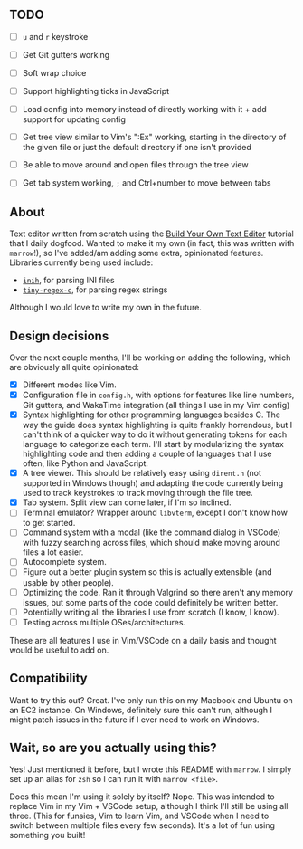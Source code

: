 ## TODO

- [ ] `u` and `r` keystroke

- [ ] Get Git gutters working

- [ ] Soft wrap choice

- [ ] Support highlighting ticks in JavaScript

- [ ] Load config into memory instead of directly working with it + add support for updating config

- [ ] Get tree view similar to Vim's ":Ex" working, starting in the directory of the given file or just the default directory if one isn't provided
- [ ] Be able to move around and open files through the tree view

- [ ] Get tab system working, `;` and Ctrl+number to move between tabs

## About

Text editor written from scratch using the [Build Your Own Text Editor](https://viewsourcecode.org/snaptoken/kilo/) tutorial that I daily dogfood. Wanted to make it my own (in fact, this was written with `marrow`!), so I've added/am adding some extra, opinionated features. Libraries currently being used include:

* [`inih`](https://github.com/benhoyt/inih), for parsing INI files
* [`tiny-regex-c`](https://github.com/kokke/tiny-regex-c), for parsing regex strings

Although I would love to write my own in the future.

## Design decisions

Over the next couple months, I'll be working on adding the following, which are obviously all quite opinionated:

- [X] Different modes like Vim.
- [X] Configuration file in `config.h`, with options for features like line numbers, Git gutters, and WakaTime integration (all things I use in my Vim config) 
- [X] Syntax highlighting for other programming languages besides C. The way the guide does syntax highlighting is quite frankly horrendous, but I can't think of a quicker way to do it without generating tokens for each language to categorize each term. I'll start by modularizing the syntax highlighting code and then adding a couple of languages that I use often, like Python and JavaScript.
- [X] A tree viewer. This should be relatively easy using `dirent.h` (not supported in Windows though) and adapting the code currently being used to track keystrokes to track moving through the file tree.
- [X] Tab system. Split view can come later, if I'm so inclined.
- [ ] Terminal emulator? Wrapper around `libvterm`, except I don't know how to get started.
- [ ] Command system with a modal (like the command dialog in VSCode) with fuzzy searching across files, which should make moving around files a lot easier.
- [ ] Autocomplete system.
- [ ] Figure out a better plugin system so this is actually extensible (and usable by other people).
- [ ] Optimizing the code. Ran it through Valgrind so there aren't any memory issues, but some parts of the code could definitely be written better.
- [ ] Potentially writing all the libraries I use from scratch (I know, I know).
- [ ] Testing across multiple OSes/architectures.

These are all features I use in Vim/VSCode on a daily basis and thought would be useful to add on. 

## Compatibility

Want to try this out? Great. I've only run this on my Macbook and Ubuntu on an EC2 instance. On Windows, definitely sure this can't run, although I might patch issues in the future if I ever need to work on Windows.

## Wait, so are you actually using this?

Yes! Just mentioned it before, but I wrote this README with `marrow`. I simply set up an alias for `zsh` so I can run it with `marrow <file>`.

Does this mean I'm using it solely by itself? Nope. This was intended to replace Vim in my Vim + VSCode setup, although I think I'll still be using all three. (This for funsies, Vim to learn Vim, and VSCode when I need to switch between multiple files every few seconds). It's a lot of fun using something you built!